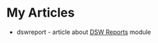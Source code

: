 # My Articles
- dswreport - article about [DSW Reports](https://github.com/intersystems-community/dsw-reports) module
